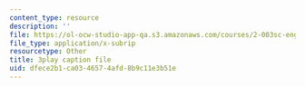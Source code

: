 ```yaml
---
content_type: resource
description: ''
file: https://ol-ocw-studio-app-qa.s3.amazonaws.com/courses/2-003sc-engineering-dynamics-fall-2011/dfece2b1ca0346574afd8b9c11e3b51e_ZNVvYg1FOPk.srt
file_type: application/x-subrip
resourcetype: Other
title: 3play caption file
uid: dfece2b1-ca03-4657-4afd-8b9c11e3b51e
---
```

